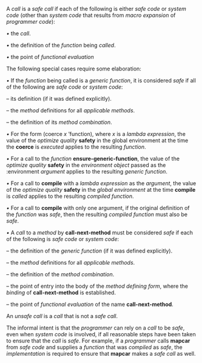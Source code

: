  

A *call* is a *safe call* if each of the following is either *safe code* or *system code* (other than *system code* that results from *macro expansion* of *programmer code*): 

*•* the *call*. 

*•* the definition of the *function* being *called*. 

*•* the point of *functional evaluation* 

The following special cases require some elaboration: 

*•* If the *function* being called is a *generic function*, it is considered *safe* if all of the following are *safe code* or *system code*: 

– its definition (if it was defined explicitly). 

– the *method* definitions for all *applicable methods*. 

– the definition of its *method combination*. 

*•* For the form (coerce *x* ’function), where *x* is a *lambda expression*, the value of the *optimize quality* **safety** in the global environment at the time the **coerce** is *executed* applies to the resulting *function*. 

*•* For a call to the *function* **ensure-generic-function**, the value of the *optimize quality* **safety** in the *environment object* passed as the :environment *argument* applies to the resulting *generic function*. 

*•* For a call to **compile** with a *lambda expression* as the *argument*, the value of the *optimize quality* **safety** in the *global environment* at the time **compile** is *called* applies to the resulting *compiled function*. 

*•* For a call to **compile** with only one argument, if the original definition of the *function* was *safe*, then the resulting *compiled function* must also be *safe*. 

*•* A *call* to a *method* by **call-next-method** must be considered *safe* if each of the following is *safe code* or *system code*: 

– the definition of the *generic function* (if it was defined explicitly).  



– the *method* definitions for all *applicable methods*. 

– the definition of the *method combination*. 

– the point of entry into the body of the *method defining form*, where the *binding* of **call-next-method** is established. 

– the point of *functional evaluation* of the name **call-next-method**. 

An *unsafe call* is a *call* that is not a *safe call*. 

The informal intent is that the *programmer* can rely on a *call* to be *safe*, even when *system code* is involved, if all reasonable steps have been taken to ensure that the *call* is *safe*. For example, if a *programmer* calls **mapcar** from *safe code* and supplies a *function* that was *compiled* as *safe*, the *implementation* is required to ensure that **mapcar** makes a *safe call* as well. 

